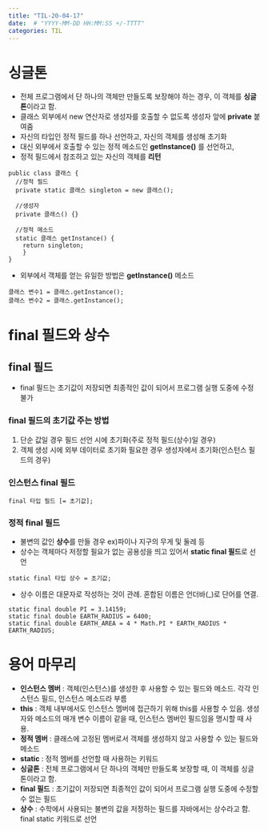```yaml
---
title: "TIL-20-04-17"
date:  # "YYYY-MM-DD HH:MM:SS +/-TTTT"
categories: TIL
---
```


# 싱글톤
* 전체 프로그램에서 단 하나의 객체만 만들도록 보장해야 하는 경우, 이 객체를 **싱글톤**이라고 함.
* 클래스 외부에서 new 연산자로 생성자를 호출할 수 없도록 생성자 앞에 **private** 붙여줌
* 자신의 타입인 정적 필드를 하나 선언하고, 자신의 객체를 생성해 초기화
* 대신 외부에서 호출할 수 있는 정적 메소드인 **getInstance()** 를 선언하고,
* 정적 필드에서 참조하고 있는 자신의 객체를 **리턴**

```
public class 클래스 {
  //정적 필드
  private static 클래스 singleton = new 클래스();
  
  //생성자
  private 클래스() {}
  
  //정적 메소드
  static 클래스 getInstance() {
    return singleton;
    }
} 
```

* 외부에서 객체를 얻는 유일한 방법은 **getInstance()** 메소드

```
클래스 변수1 = 클래스.getInstance();
클래스 변수2 = 클래스.getInstance();
```

# final 필드와 상수
## final 필드
* final 필드는 초기값이 저장되면 최종적인 값이 되어서 프로그램 실행 도중에 수정 불가
### final 필드의 초기값 주는 방법
1) 단순 값일 경우 필드 선언 시에 초기화(주로 정적 필드(상수)일 경우)
2) 객체 생성 시에 외부 데이터로 초기화 필요한 경우 생성자에서 초기화(인스턴스 필드의 경우)

### 인스턴스 final 필드

```
final 타입 필드 [= 초기값];
```

### 정적 final 필드
* 불변의 값인 **상수**를 만들 경우 ex)파이나 지구의 무게 및 둘레 등
* 상수는 객체마다 저정할 필요가 없는 공용성을 띄고 있어서 **static final 필드**로 선언

```
static final 타입 상수 = 초기값;
```

* 상수 이름은 대문자로 작성하는 것이 관례. 혼합된 이름은 언더바(_)로 단어를 연결.

```
static final double PI = 3.14159;
static final double EARTH_RADIUS = 6400;
static final double EARTH_AREA = 4 * Math.PI * EARTH_RADIUS * EARTH_RADIUS;
```

# 용어 마무리
* **인스턴스 멤버** : 객체(인스턴스)를 생성한 후 사용할 수 있는 필드와 메소드. 각각 인스턴스 필드, 인스턴스 메소드라 부름
* **this** : 객체 내부에서도 인스턴스 멤버에 접근하기 위해 this를 사용할 수 있음. 생성자와 메소드의 매개 변수 이름이 같을 때, 인스턴스 멤버인
필드임을 명시할 때 사용.
* **정적 멤버** : 클래스에 고정된 멤버로서 객체를 생성하지 않고 사용할 수 있는 필드와 메소드
* **static** : 정적 멤버를 선언할 때 사용하는 키워드
* **싱글톤** : 전체 프로그램에서 단 하나의 객체만 만들도록 보장할 때, 이 객체를 싱글톤이라고 함.
* **final 필드** : 초기값이 저장되면 최종적인 값이 되어서 프로그램 실행 도중에 수정할 수 없는 필드
* **상수** : 수학에서 사용되는 불변의 값을 저정하는 필드를 자바에서는 상수라고 함. final static 키워드로 선언
